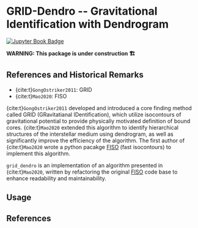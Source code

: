 # GRID-Dendro -- Gravitational Identification with Dendrogram

[![Jupyter Book Badge](https://jupyterbook.org/badge.svg)](https://changgoo.github.io/grid_dendro)

**WARNING: This package is under construction 🏗**

## References and Historical Remarks
- {cite:t}`GongOstriker2011`: GRID
- {cite:t}`Mao2020`: FISO

{cite:t}`GongOstriker2011` developed and introduced a core finding method called GRID (GRavitatianal IDentification), which utilize isocontours of gravitational potential to provide physically motivated definition of bound cores. {cite:t}`Mao2020` extended this algorithm to identify hierarchical structures of the interstellar medium using dendrogram, as well as significantly improve the efficiency of the algorithm. The first author of {cite:t}`Mao2020` wrote a python pacakge [FISO](https://github.com/alwinm/fiso) (fast isocontours) to implement this algorithm.

`grid_dendro` is an implementation of an algorithm presented in {cite:t}`Mao2020`, written by refactoring the original [FISO](https://github.com/alwinm/fiso) code base to enhance readability and maintainability.

## Usage

## References
```{bibliography}
```